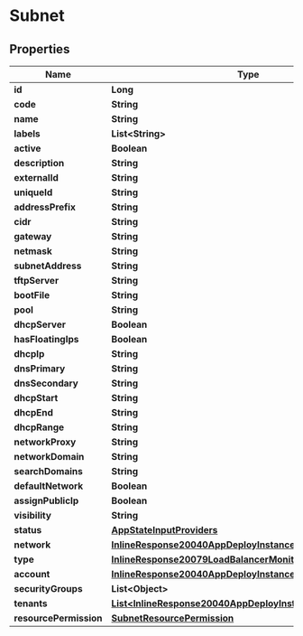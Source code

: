 

# Subnet

## Properties

Name | Type | Description | Notes
------------ | ------------- | ------------- | -------------
**id** | **Long** |  |  [optional]
**code** | **String** |  |  [optional]
**name** | **String** |  |  [optional]
**labels** | **List&lt;String&gt;** |  |  [optional]
**active** | **Boolean** |  |  [optional]
**description** | **String** |  |  [optional]
**externalId** | **String** |  |  [optional]
**uniqueId** | **String** |  |  [optional]
**addressPrefix** | **String** |  |  [optional]
**cidr** | **String** |  |  [optional]
**gateway** | **String** |  |  [optional]
**netmask** | **String** |  |  [optional]
**subnetAddress** | **String** |  |  [optional]
**tftpServer** | **String** |  |  [optional]
**bootFile** | **String** |  |  [optional]
**pool** | **String** |  |  [optional]
**dhcpServer** | **Boolean** |  |  [optional]
**hasFloatingIps** | **Boolean** |  |  [optional]
**dhcpIp** | **String** |  |  [optional]
**dnsPrimary** | **String** |  |  [optional]
**dnsSecondary** | **String** |  |  [optional]
**dhcpStart** | **String** |  |  [optional]
**dhcpEnd** | **String** |  |  [optional]
**dhcpRange** | **String** |  |  [optional]
**networkProxy** | **String** |  |  [optional]
**networkDomain** | **String** |  |  [optional]
**searchDomains** | **String** |  |  [optional]
**defaultNetwork** | **Boolean** |  |  [optional]
**assignPublicIp** | **Boolean** |  |  [optional]
**visibility** | **String** |  |  [optional]
**status** | [**AppStateInputProviders**](AppStateInputProviders.md) |  |  [optional]
**network** | [**InlineResponse20040AppDeployInstance**](InlineResponse20040AppDeployInstance.md) |  |  [optional]
**type** | [**InlineResponse20079LoadBalancerMonitorLoadBalancerType**](InlineResponse20079LoadBalancerMonitorLoadBalancerType.md) |  |  [optional]
**account** | [**InlineResponse20040AppDeployInstance**](InlineResponse20040AppDeployInstance.md) |  |  [optional]
**securityGroups** | **List&lt;Object&gt;** |  |  [optional]
**tenants** | [**List&lt;InlineResponse20040AppDeployInstance&gt;**](InlineResponse20040AppDeployInstance.md) |  |  [optional]
**resourcePermission** | [**SubnetResourcePermission**](SubnetResourcePermission.md) |  |  [optional]



